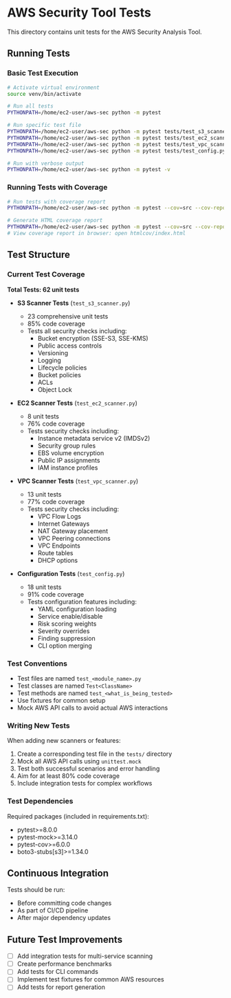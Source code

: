 # AWS Security Tool Tests

This directory contains unit tests for the AWS Security Analysis Tool.

## Running Tests

### Basic Test Execution
```bash
# Activate virtual environment
source venv/bin/activate

# Run all tests
PYTHONPATH=/home/ec2-user/aws-sec python -m pytest

# Run specific test file
PYTHONPATH=/home/ec2-user/aws-sec python -m pytest tests/test_s3_scanner.py
PYTHONPATH=/home/ec2-user/aws-sec python -m pytest tests/test_ec2_scanner.py
PYTHONPATH=/home/ec2-user/aws-sec python -m pytest tests/test_vpc_scanner.py
PYTHONPATH=/home/ec2-user/aws-sec python -m pytest tests/test_config.py

# Run with verbose output
PYTHONPATH=/home/ec2-user/aws-sec python -m pytest -v
```

### Running Tests with Coverage
```bash
# Run tests with coverage report
PYTHONPATH=/home/ec2-user/aws-sec python -m pytest --cov=src --cov-report=term-missing

# Generate HTML coverage report
PYTHONPATH=/home/ec2-user/aws-sec python -m pytest --cov=src --cov-report=html
# View coverage report in browser: open htmlcov/index.html
```

## Test Structure

### Current Test Coverage

**Total Tests: 62 unit tests**

- **S3 Scanner Tests** (`test_s3_scanner.py`)
  - 23 comprehensive unit tests
  - 85% code coverage
  - Tests all security checks including:
    - Bucket encryption (SSE-S3, SSE-KMS)
    - Public access controls
    - Versioning
    - Logging
    - Lifecycle policies
    - Bucket policies
    - ACLs
    - Object Lock

- **EC2 Scanner Tests** (`test_ec2_scanner.py`)
  - 8 unit tests
  - 76% code coverage
  - Tests security checks including:
    - Instance metadata service v2 (IMDSv2)
    - Security group rules
    - EBS volume encryption
    - Public IP assignments
    - IAM instance profiles

- **VPC Scanner Tests** (`test_vpc_scanner.py`)
  - 13 unit tests
  - 77% code coverage
  - Tests security checks including:
    - VPC Flow Logs
    - Internet Gateways
    - NAT Gateway placement
    - VPC Peering connections
    - VPC Endpoints
    - Route tables
    - DHCP options

- **Configuration Tests** (`test_config.py`)
  - 18 unit tests
  - 91% code coverage
  - Tests configuration features including:
    - YAML configuration loading
    - Service enable/disable
    - Risk scoring weights
    - Severity overrides
    - Finding suppression
    - CLI option merging

### Test Conventions

- Test files are named `test_<module_name>.py`
- Test classes are named `Test<ClassName>`
- Test methods are named `test_<what_is_being_tested>`
- Use fixtures for common setup
- Mock AWS API calls to avoid actual AWS interactions

### Writing New Tests

When adding new scanners or features:

1. Create a corresponding test file in the `tests/` directory
2. Mock all AWS API calls using `unittest.mock`
3. Test both successful scenarios and error handling
4. Aim for at least 80% code coverage
5. Include integration tests for complex workflows

### Test Dependencies

Required packages (included in requirements.txt):
- pytest>=8.0.0
- pytest-mock>=3.14.0
- pytest-cov>=6.0.0
- boto3-stubs[s3]>=1.34.0

## Continuous Integration

Tests should be run:
- Before committing code changes
- As part of CI/CD pipeline
- After major dependency updates

## Future Test Improvements

- [ ] Add integration tests for multi-service scanning
- [ ] Create performance benchmarks
- [ ] Add tests for CLI commands
- [ ] Implement test fixtures for common AWS resources
- [ ] Add tests for report generation